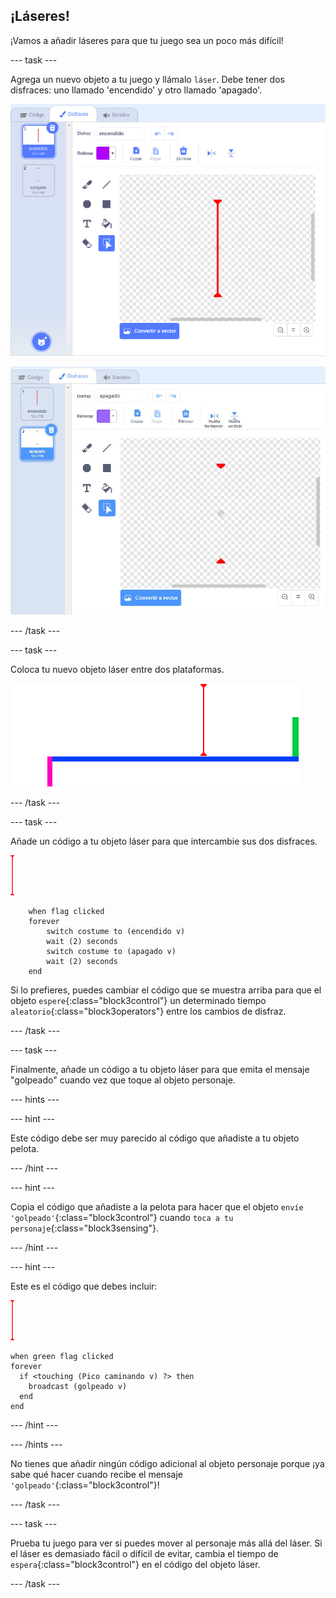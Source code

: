 ## ¡Láseres!

¡Vamos a añadir láseres para que tu juego sea un poco más difícil!

--- task ---

Agrega un nuevo objeto a tu juego y llámalo `láser`. Debe tener dos disfraces: uno llamado 'encendido' y otro llamado 'apagado'.

![captura de pantalla](images/dodge-lasers-costume1.png)

![captura de pantalla](images/dodge-lasers-costume2.png)

--- /task ---

--- task ---

Coloca tu nuevo objeto láser entre dos plataformas.

![captura de pantalla](images/dodge-lasers-position.png)

--- /task ---

--- task ---

Añade un código a tu objeto láser para que intercambie sus dos disfraces.

![objeto láser](images/laser_sprite.png)

```blocks3
    when flag clicked
    forever
        switch costume to (encendido v)
        wait (2) seconds
        switch costume to (apagado v)
        wait (2) seconds
    end
```

Si lo prefieres, puedes cambiar el código que se muestra arriba para que el objeto `espere`{:class="block3control"} un determinado tiempo `aleatorio`{:class="block3operators"} entre los cambios de disfraz.

--- /task ---

--- task ---

Finalmente, añade un código a tu objeto láser para que emita el mensaje "golpeado" cuando vez que toque al objeto personaje.

--- hints ---


--- hint ---

Este código debe ser muy parecido al código que añadiste a tu objeto pelota.

--- /hint ---

--- hint ---

Copia el código que añadiste a la pelota para hacer que el objeto `envíe 'golpeado'`{:class="block3control"} cuando `toca a tu personaje`{:class="block3sensing"}.

--- /hint ---

--- hint ---

Este es el código que debes incluir:

![objeto láser](images/laser_sprite.png)

```blocks3
when green flag clicked
forever 
  if <touching (Pico caminando v) ?> then 
    broadcast (golpeado v)
  end
end
```

--- /hint ---

--- /hints ---

No tienes que añadir ningún código adicional al objeto personaje porque ¡ya sabe qué hacer cuando recibe el mensaje `'golpeado'`{:class="block3control"}!

--- /task ---

--- task ---

Prueba tu juego para ver si puedes mover al personaje más allá del láser. Si el láser es demasiado fácil o difícil de evitar, cambia el tiempo de `espera`{:class="block3control"} en el código del objeto láser.

--- /task ---